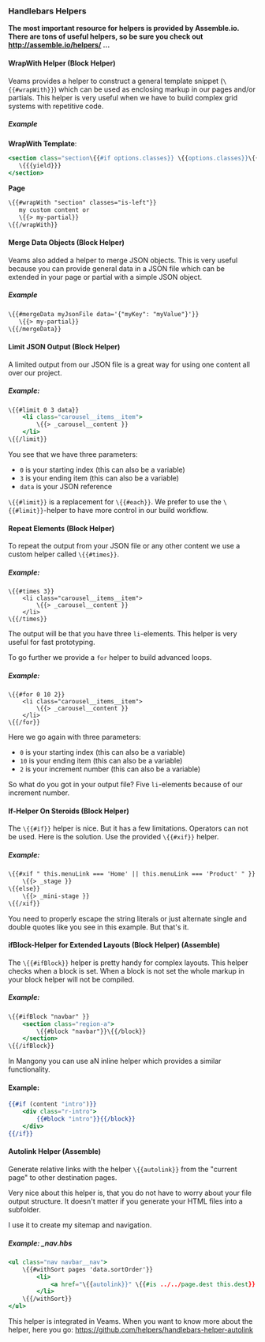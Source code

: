 ### Handlebars Helpers

**The most important resource for helpers is provided by Assemble.io. There are tons of useful helpers, so be sure you check out http://assemble.io/helpers/ ...**

#### WrapWith Helper (Block Helper)

Veams provides a helper to construct a general template snippet (`\{{#wrapWith}}`) which can be used as enclosing markup in our pages and/or partials. This helper is very useful when we have to build complex grid systems with repetitive code.

##### Example

**WrapWith Template**: 
``` hbs
<section class="section\{{#if options.classes}} \{{options.classes}}\{{/if}}">
   \{{{yield}}}
</section>
```

**Page**
``` hbs
\{{#wrapWith "section" classes="is-left"}}
   my custom content or 
   \{{> my-partial}}
\{{/wrapWith}}
```

#### Merge Data Objects (Block Helper)

Veams also added a helper to merge JSON objects. This is very useful because you can provide general data in a JSON file which can be extended in your page or partial with a simple JSON object. 

##### Example

``` hbs
\{{#mergeData myJsonFile data='{"myKey": "myValue"}'}}
   \{{> my-partial}}
\{{/mergeData}}
```

#### Limit JSON Output (Block Helper)

A limited output from our JSON file is a great way for using one content all over our project.

##### Example:

``` hbs
\{{#limit 0 3 data}}
	<li class="carousel__items__item">
		\{{> _carousel__content }}
	</li>
\{{/limit}}
```

You see that we have three parameters:

* `0` is your starting index (this can also be a variable)
* `3` is your ending item (this can also be a variable)
* `data` is your JSON reference

`\{{#limit}}` is a replacement for `\{{#each}}`. We prefer to use the `\{{#limit}}`-helper to have more control in our build workflow.

#### Repeat Elements (Block Helper)

To repeat the output from your JSON file or any other content we use a custom helper called `\{{#times}}`.

##### Example:

```
\{{#times 3}}
	<li class="carousel__items__item">
		\{{> _carousel__content }}
	</li>
\{{/times}}
```

The output will be that you have three `li`-elements. This helper is very useful for fast prototyping.

To go further we provide a `for` helper to build advanced loops.

##### Example:

```
\{{#for 0 10 2}}
	<li class="carousel__items__item">
		\{{> _carousel__content }}
	</li>
\{{/for}}
```
Here we go again with three parameters:

* `0` is your starting index (this can also be a variable)
* `10` is your ending item (this can also be a variable)
* `2` is your increment number (this can also be a variable)

So what do you got in your output file? Five `li`-elements because of our increment number.

#### If-Helper On Steroids (Block Helper)

The `\{{#if}}` helper is nice. But it has a few limitations. Operators can not be used. Here is the solution. Use the provided `\{{#xif}}` helper.

##### Example:

``` hbs
\{{#xif " this.menuLink === 'Home' || this.menuLink === 'Product' " }}
	\{{> _stage }}
\{{else}}
	\{{> _mini-stage }}
\{{/xif}}
```

You need to properly escape the string literals or just alternate single and double quotes like you see in this example. But that's it.

#### ifBlock-Helper for Extended Layouts (Block Helper) (Assemble)

The `\{{#ifBlock}}` helper is pretty handy for complex layouts. This helper checks when a block is set. When a block is not set the whole markup in your block helper will not be compiled.

##### Example:

``` hbs
\{{#ifBlock "navbar" }}
	<section class="region-a">
		\{{#block "navbar"}}\{{/block}}
	</section>
\{{/ifBlock}}
```

In Mangony you can use aN inline helper which provides a similar functionality.

#### Example:

``` hbs
{{#if (content "intro")}}
    <div class="r-intro">
        {{#block "intro"}}{{/block}}
    </div>
{{/if}}
```

#### Autolink Helper (Assemble)

Generate relative links with the helper `\{{autolink}}` from the "current page" to other destination pages.

Very nice about this helper is, that you do not have to worry about your file output structure. It doesn't matter if you generate your HTML files into a subfolder.

I use it to create my sitemap and navigation.

##### Example: _nav.hbs

``` hbs
<ul class="nav navbar__nav">
    \{{#withSort pages 'data.sortOrder'}}
        <li>
            <a href="\{{autolink}}" \{{#is ../../page.dest this.dest}} class="active"\{{/is}}>\{{data.menuLink}}</a>
        </li>
    \{{/withSort}}
</ul>
```

This helper is integrated in Veams. When you want to know more about the helper, here you go: https://github.com/helpers/handlebars-helper-autolink